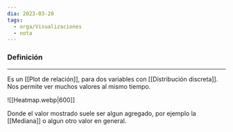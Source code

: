 ```yaml
---
dia: 2023-03-20
tags:
  - orga/Visualizaciones
  - nota
---
```

### Definición
---
Es un [[Plot de relación]], para dos variables con [[Distribución discreta]]. Nos permite ver muchos valores al mismo tiempo.

![[Heatmap.webp|600]]

Donde el valor mostrado suele ser algun agregado, por ejemplo la [[Mediana]] o algun otro valor en general.